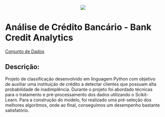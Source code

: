 <p align = "center">
  <img src = "https://imgur.com/SHk7OpG">
</p>

# Análise de Crédito Bancário - Bank Credit Analytics

[Conjunto de Dados](https://archive.ics.uci.edu/ml/datasets/default+of+credit+card+clients)

## Descrição:

Projeto de classificação desenvolvido em linguagem Python com objetivo de auxiliar uma instituição de crédito a 
detectar clientes que possuam alta probabilidade de inadimplência. Durante o projeto foi abordado técnicas para o
tratamento e pré-processamento dos dados utilizando o Scikit-Learn. Para a construção do modelo, foi realizado
uma pré-seleção dos melhores algoritmos, onde ao final, conseguimos um desempenho bastante satisfatório.
